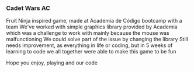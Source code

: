 ### Cadet Wars AC

Fruit Ninja inspired game, made at Academia de Código bootcamp with a team
We've worked with simple graphics library provided by Academia which was a challenge to work with mainly because the mouse was malfunctioning
We could solve part of the issue by changing the library
Still needs improvement, as everything in life or coding, but in 5 weeks of learning to code we all together were able to make this game to be fun

Hope you enjoy, playing and our code
